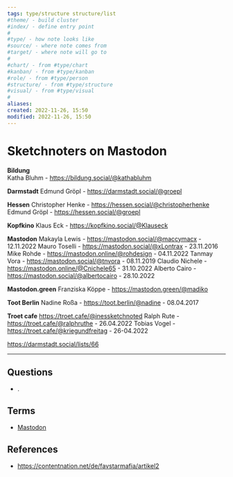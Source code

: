 ```yaml
---
tags: type/structure structure/list
#theme/ - build cluster 
#index/ - define entry point
# 
#type/ - how note looks like
#source/ - where note comes from
#target/ - where note will go to
# 
#chart/ - from #type/chart 
#kanban/ - from #type/kanban
#role/ - from #type/person
#structure/ - from #type/structure
#visual/ - from #type/visual
#
aliases: 
created: 2022-11-26, 15:50
modified: 2022-11-26, 15:50
---
```


# Sketchnoters on Mastodon

<!-- Main content of my thoughts really -->

**Bildung**  
Katha Bluhm - https://bildung.social/@kathabluhm

**Darmstadt**
Edmund Gröpl - https://darmstadt.social/@groepl

**Hessen**
Christopher Henke - https://hessen.social/@christopherhenke
Edmund Gröpl - https://hessen.social/@groepl

**Kopfkino**
Klaus Eck - https://kopfkino.social/@Klauseck

**Mastodon**
Makayla Lewis - https://mastodon.social/@maccymacx - 12.11.2022
Mauro Toselli - https://mastodon.social/@xLontrax - 23.11.2016
Mike Rohde - https://mastodon.online/@rohdesign - 04.11.2022
Tanmay Vora - https://mastodon.social/@tnvora - 08.11.2019
Claudio Nichele - https://mastodon.online/@Cnichele65 - 31.10.2022
Alberto Cairo - https://mastodon.social/@albertocairo - 28.10.2022

**Mastodon.green**
Franziska Köppe - https://mastodon.green/@madiko

**Toot Berlin**
Nadine Roßa - https://toot.berlin/@nadine - 08.04.2017

**Troet cafe**
https://troet.cafe/@inessketchnoted
Ralph Rute - https://troet.cafe/@ralphruthe - 26.04.2022
Tobias Vogel - https://troet.cafe/@kriegundfreitag - 26-04.2022

https://darmstadt.social/lists/66

---
## Questions
<!-- What remains for you to consider? --> 
- .

## Terms
<!-- Links to definition pages -->
- [Mastodon](Mastodon.md)

## References
<!-- Links to pages not referenced in the content -->
- https://contentnation.net/de/favstarmafia/artikel2












